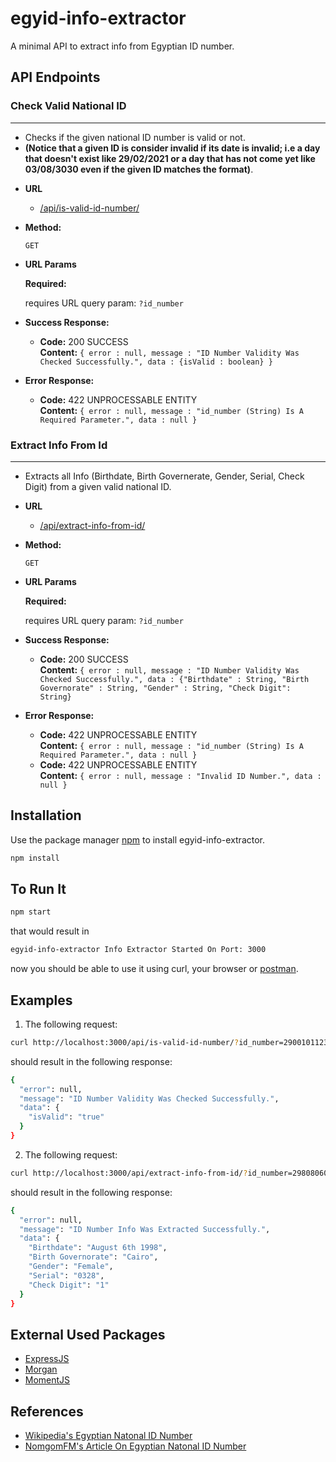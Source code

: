# egyid-info-extractor
A minimal API to extract info from Egyptian ID number.

## API Endpoints 

### Check Valid National ID
----
   - Checks if the given national ID number is valid or not. 
  - __(Notice that a given ID is consider invalid if its date is invalid; i.e a day that doesn't exist like 29/02/2021 or a day that has not come yet like 03/08/3030 even if the given ID matches the format)__.

* **URL**

  - [/api/is-valid-id-number/]()

* **Method:**
  

  `GET`
  
*  **URL Params**
   
   **Required:**
 
   requires URL query param: `?id_number`
   
 * **Success Response:**

      * **Code:** 200 SUCCESS <br />
         **Content:** `{ error : null, message : "ID Number Validity Was Checked Successfully.", data : {isValid : boolean} }`
    
 * **Error Response:**

      * **Code:** 422 UNPROCESSABLE ENTITY <br />
         **Content:** `{ error : null, message : "id_number (String) Is A Required Parameter.", data : null }`
    
 ### Extract Info From Id
----
   - Extracts all Info (Birthdate, Birth Governerate, Gender, Serial, Check Digit) from a given valid national ID.
* **URL**

  - [/api/extract-info-from-id/]()

* **Method:**

  `GET`
  
*  **URL Params**


   **Required:**
 
   requires URL query param: `?id_number`
   
 * **Success Response:**
      * **Code:** 200 SUCCESS <br />
         **Content:** `{ error : null, message : "ID Number Validity Was Checked Successfully.", data : {"Birthdate" : String, "Birth Governorate" : String,
         "Gender" : String, "Check Digit": String}`
    
 * **Error Response:**

      * **Code:** 422 UNPROCESSABLE ENTITY <br />
         **Content:** `{ error : null, message : "id_number (String) Is A Required Parameter.", data : null }`
      * **Code:** 422 UNPROCESSABLE ENTITY <br />
         **Content:** `{ error : null, message : "Invalid ID Number.", data : null }`
 
 
## Installation

Use the package manager [npm](https://www.npmjs.com/) to install egyid-info-extractor.

```bash
npm install
```

## To Run It
```bash
npm start
```
that would result in 
```bash
egyid-info-extractor Info Extractor Started On Port: 3000
```
now you should be able to use it using curl, your browser or [postman](https://www.postman.com/).

## Examples 

1. The following request:
```bash
curl http://localhost:3000/api/is-valid-id-number/?id_number=29001011234567
```
should result in the following response:
```bash
{
  "error": null,
  "message": "ID Number Validity Was Checked Successfully.",
  "data": {
    "isValid": "true"
  }
}
```
2. The following request:
```bash
curl http://localhost:3000/api/extract-info-from-id/?id_number=29808060103281
```
should result in the following response:
```bash
{
  "error": null,
  "message": "ID Number Info Was Extracted Successfully.",
  "data": {
    "Birthdate": "August 6th 1998",
    "Birth Governorate": "Cairo",
    "Gender": "Female",
    "Serial": "0328",
    "Check Digit": "1"
  }
}
```
## External Used Packages

* [ExpressJS](https://expressjs.com/)
* [Morgan](https://www.npmjs.com/package/morgan)
* [MomentJS](https://momentjs.com/)

## References
* [Wikipedia's Egyptian Natonal ID Number](https://ar.wikipedia.org/wiki/%D8%A8%D8%B7%D8%A7%D9%82%D8%A9_%D8%A7%D9%84%D8%B1%D9%82%D9%85_%D8%A7%D9%84%D9%82%D9%88%D9%85%D9%8A_%D8%A7%D9%84%D9%85%D8%B5%D8%B1%D9%8A%D8%A9)
* [NomgomFM's Article On Egyptian Natonal ID Number](https://www.nogoumfm.net/news/2019/04/%D8%A7%D9%84%D8%A3%D8%B1%D9%82%D8%A7%D9%85-%D8%A7%D9%84%D9%8014-%D8%B9%D9%84%D9%89-%D8%A8%D8%B7%D8%A7%D9%82%D8%A9-%D8%A7%D9%84%D8%B1%D9%82%D9%85-%D8%A7%D9%84%D9%82%D9%88%D9%85%D9%8A-%D9%87%D9%84/)
